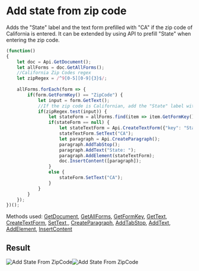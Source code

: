 # Add state from zip code

Adds the "State" label and the text form prefilled with "CA" if the zip code of California is entered. It can be extended by using API to prefill "State" when entering the zip code.

<!-- This code snippet is shown in the screenshot. -->

<!-- eslint-skip -->

``` ts
(function()
{
    let doc = Api.GetDocument();
    let allForms = doc.GetAllForms();
    //California Zip Codes regex
    let zipRegex = /^9[0-5][0-9]{3}$/;
    
    allForms.forEach(form => {
        if(form.GetFormKey() == "ZipCode") {
            let input = form.GetText();
            //If the zip code is Californian, add the "State" label with the text form indicating "CA"
            if(zipRegex.test(input)) {
                let stateForm = allForms.find(item => item.GetFormKey() === "State");
                if(stateForm == null) {
                    let stateTextForm = Api.CreateTextForm({"key": "State", "tip": "State", "required": false, "placeholder": "State", "comb": true, "maxCharacters": 2, "cellWidth": 3, "multiLine": false, "autoFit": false});
                    stateTextForm.SetText("CA");
                    let paragraph = Api.CreateParagraph();
                    paragraph.AddTabStop();
                    paragraph.AddText("State: ");
                    paragraph.AddElement(stateTextForm);
                    doc.InsertContent([paragraph]);
                }
                else {
                    stateForm.SetText("CA");
                }
            }
        }
    });
})();
```

Methods used: [GetDocument](../../../../office-api/usage-api/text-document-api/Api/Methods/GetDocument.md), [GetAllForms](../../../../office-api/usage-api/text-document-api/ApiDocument/Methods/GetAllForms.md), [GetFormKey](../../../../office-api/usage-api/text-document-api/ApiFormBase/Methods/GetFormKey.md), [GetText](../../../../office-api/usage-api/text-document-api/ApiFormBase/Methods/GetText.md), [CreateTextForm](../../../../office-api/usage-api/form-api/Api/Methods/CreateTextForm.md), [SetText](../../../../office-api/usage-api/text-document-api/ApiTextForm/Methods/SetText.md),, [CreateParagraph](../../../../office-api/usage-api/text-document-api/Api/Methods/CreateParagraph.md), [AddTabStop](../../../../office-api/usage-api/text-document-api/ApiParagraph/Methods/AddTabStop.md), [AddText](../../../../office-api/usage-api/text-document-api/ApiParagraph/Methods/AddText.md), [AddElement](../../../../office-api/usage-api/text-document-api/ApiParagraph/Methods/AddElement.md), [InsertContent](../../../../office-api/usage-api/text-document-api/ApiDocument/Methods/InsertContent.md)

## Result

![Add State From ZipCode](/assets/images/plugins/add-state-from-zipcode.png#gh-light-mode-only)![Add State From ZipCode](/assets/images/plugins/add-state-from-zipcode.dark.png#gh-dark-mode-only)

